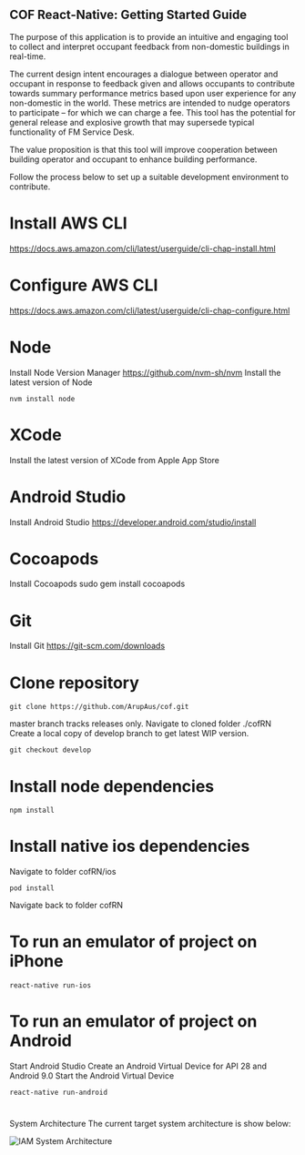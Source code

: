 ## COF React-Native: Getting Started Guide

The purpose of this application is to provide an intuitive and engaging tool to collect and interpret occupant feedback from non-domestic buildings in real-time.

The current design intent encourages a dialogue between operator and occupant in response to feedback given and allows occupants to contribute towards summary performance metrics based upon user experience for any non-domestic in the world. These metrics are intended to nudge operators to participate – for which we can charge a fee. This tool has the potential for general release and explosive growth that may supersede typical functionality of FM Service Desk.

The value proposition is that this tool will improve cooperation between building operator and occupant to enhance building performance.

Follow the process below to set up a suitable development environment to contribute.

# Install AWS CLI
https://docs.aws.amazon.com/cli/latest/userguide/cli-chap-install.html

# Configure AWS CLI
https://docs.aws.amazon.com/cli/latest/userguide/cli-chap-configure.html

# Node
Install Node Version Manager
https://github.com/nvm-sh/nvm
Install the latest version of Node
```
nvm install node
```

# XCode
Install the latest version of XCode from Apple App Store

# Android Studio
Install Android Studio https://developer.android.com/studio/install

# Cocoapods
Install Cocoapods sudo gem install cocoapods

# Git
Install Git https://git-scm.com/downloads

# Clone repository
```
git clone https://github.com/ArupAus/cof.git
```
master branch tracks releases only.
Navigate to cloned folder ./cofRN
Create a local copy of develop branch to get latest WIP version.
```
git checkout develop
```

# Install node dependencies
```
npm install
```

# Install native ios dependencies
Navigate to folder cofRN/ios
```
pod install
```
Navigate back to folder cofRN

# To run an emulator of project on iPhone
```
react-native run-ios
```

# To run an emulator of project on Android
Start Android Studio
Create an Android Virtual Device for API 28 and Android 9.0
Start the Android Virtual Device
```
react-native run-android
```
#
System Architecture
The current target system architecture is show below:

![IAM System Architecture](https://github.com/ArupAus/cof/iam_architecture.png)
